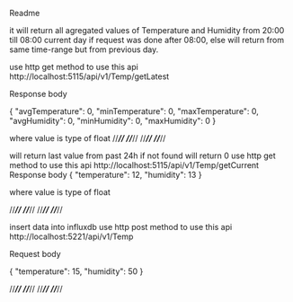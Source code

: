 Readme

it will return all agregated values of Temperature and Humidity from 20:00 till 08:00 current day if request was done after 08:00, else will return from same time-range but from previous day.

use http get method to use this api
http://localhost:5115/api/v1/Temp/getLatest
	
Response body

{
  "avgTemperature": 0,
  "minTemperature": 0,
  "maxTemperature": 0,
  "avgHumidity": 0,
  "minHumidity": 0,
  "maxHumidity": 0
}

where value is type of float
//*********// //*********// //*********// //*********//

will return last value from past 24h if not found will return 0
use http get method to use this api
http://localhost:5115/api/v1/Temp/getCurrent
Response body
{
  "temperature": 12,
  "humidity": 13
}

where value is type of float

//*********// //*********// //*********// //*********//

insert data into influxdb
use http post method to use this api
http://localhost:5221/api/v1/Temp

Request body

{
  "temperature": 15,
  "humidity": 50
}

//*********// //*********// //*********// //*********//
